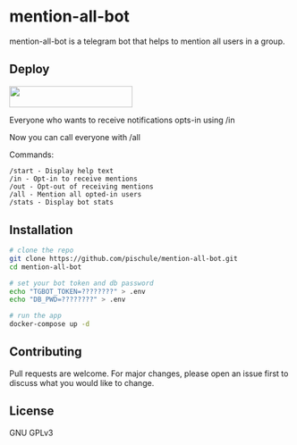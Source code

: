 # mention-all-bot

mention-all-bot is a telegram bot that helps to mention all users in a group.

## Deploy
<a href="https://heroku.com/deploy?template=https://github.com/justteen/mentionbot"> <img src="https://img.shields.io/badge/Deploy%20To%20Heroku-red?style=for-the-badge&logo=heroku" width="220" height="38.45"/></a></p>

Everyone who wants to receive notifications opts-in using /in

Now you can call everyone with /all

Commands:

```
/start - Display help text
/in - Opt-in to receive mentions
/out - Opt-out of receiving mentions
/all - Mention all opted-in users
/stats - Display bot stats
```

## Installation

```bash
# clone the repo
git clone https://github.com/pischule/mention-all-bot.git
cd mention-all-bot

# set your bot token and db password
echo "TGBOT_TOKEN=????????" > .env
echo "DB_PWD=????????" > .env

# run the app
docker-compose up -d
```

## Contributing
Pull requests are welcome. For major changes, please open an issue first to discuss what you would like to change.

## License
GNU GPLv3
